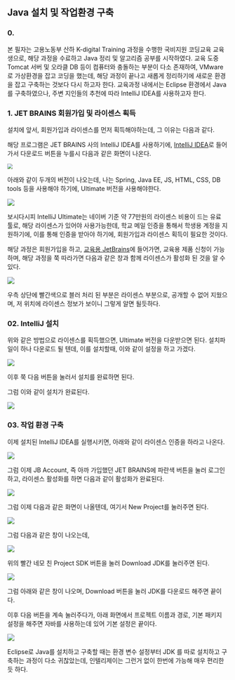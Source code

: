 ## Java 설치 및 작업환경 구축



### 0.

본 필자는 고용노동부 산하 K-digital Training 과정을 수행한 국비지원 코딩교육 교육생으로, 해당 과정을 수료하고 Java 정리 및 알고리즘 공부를 시작하였다. 교육 도중 Tomcat 서버 및 오라클 DB 등이 컴퓨터와 충돌하는 부분이 다소 존재하여, VMware로 가상환경을 잡고 코딩을 했는데, 해당 과정이 끝나고 새롭게 정리하기에 새로운 환경을 잡고 구축하는 것보다 다시 하고자 한다. 
교육과정 내에서는 Eclipse 환경에서 Java를 구축하였으나, 주변 지인들의 추천에 따라 IntelliJ IDEA를 사용하고자 한다.



### 1. JET BRAINS 회원가입 및 라이센스 획득

설치에 앞서, 회원가입과 라이센스를 먼저 획득해야하는데, 그 이유는 다음과 같다.

해당 프로그램은 JET BRAINS 사의 IntelliJ IDEA를 사용하기에, [IntelliJ IDEA](https://www.jetbrains.com/ko-kr/idea/)로 들어가서 다운로드 버튼을 누를시 다음과 같은 화면이 나온다.

<img src=".\img\img1.PNG" style="zoom:75%;" />



아래와 같이 두개의 버전이 나오는데, 나는 Spring, Java EE, JS, HTML, CSS, DB tools 등을 사용해야 하기에, Ultimate 버전을 사용해야한다.

<img src=".\img\img2.png">



보시다시피 IntelliJ Ultimate는 네이버 기준 약 77만원의 라이센스 비용이 드는 유료 툴로, 해당 라이센스가 있어야 사용가능한데, 학교 메일 인증을 통해서 학생용 계정을 지원하기에, 이를 통해 인증을 받아야 하기에, 회원가입과 라이센스 획득이 필요한 것이다.



해당 과정은 회원가입을 하고, [교육용 JetBrains](https://www.jetbrains.com/shop/eform/students)에 들어가면, 교육용 제품 신청이 가능하며, 해당 과정을 쭉 따라가면 다음과 같은 창과 함께 라이센스가 활성화 된 것을 알 수 있다.

<img src=".\img\img3.png">

우측 상단에 빨간색으로 블러 처리 된 부분은 라이센스 부분으로, 공개할 수 없어 지웠으며, 저 위치에 라이센스 정보가 보이니 그렇게 알면 될듯하다.





### 02. IntelliJ 설치

위와 같은 방법으로 라이센스를 획득했으면, Ultimate 버전을 다운받으면 된다. 설치파일이 하나 다운로드 될 텐데, 이를 설치할때, 이와 같이 설정을 하고 가겠다. 

<img src=".\img\img4.PNG">

이후 쭉 다음 버튼을 눌러서 설치를 완료하면 된다.



그럼 이와 같이 설치가 완료된다.

<img src=".\img\img5.PNG">





### 03. 작업 환경 구축

이제 설치된 IntelliJ IDEA를 실행시키면, 아래와 같이 라이센스 인증을 하라고 나온다.

<img src=".\img\img6.PNG">



그럼 이제 JB Account, 즉 아까 가입했던 JET BRAINS에 파란색 버튼을 눌러 로그인하고, 라이센스 활성화를 하면 다음과 같이 활성화가 완료된다.

<img src=".\img\img7.PNG">





그럼 이제 다음과 같은 화면이 나올텐데, 여기서 New Project를 눌러주면 된다.

<img src=".\img\img8.png">



그럼 다음과 같은 창이 나오는데, 

<img src=".\img\img9.png">



위의 빨간 네모 친 Project SDK 버튼을 눌러 Download JDK를 눌러주면 된다.

<img src=".\img\img10.PNG">



그럼 아래와 같은 창이 나오며, Download 버튼을 눌러 JDK를 다운로드 해주면 끝이다.



이후 다음 버튼을 계속 눌러주다가, 아래 화면에서 프로젝트 이름과 경로, 기본 패키지 설정을 해주면 자바를 사용하는데 있어 기본 설정은 끝이다.

<img src=".\img\img12.png">



Eclipse로 Java를 설치하고 구축할 때는 환경 변수 설정부터 JDK 를 따로 설치하고 구축하는 과정이 다소 귀찮았는데, 인텔리제이는 그런거 없이 한번에 가능해 매우 편리한듯 하다.
